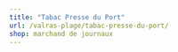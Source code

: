 ```yaml
---
title: "Tabac Presse du Port"
url: /valras-plage/tabac-presse-du-port/
shop: marchand de journaux
---
```

